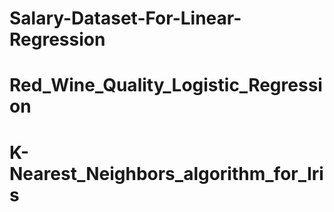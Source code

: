 # Salary-Dataset-For-Linear-Regression
# Red_Wine_Quality_Logistic_Regression
# K-Nearest_Neighbors_algorithm_for_Iris
